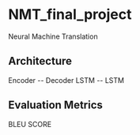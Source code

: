 # NMT_final_project

Neural Machine Translation 


## Architecture 
Encoder -- Decoder
LSTM    -- LSTM

## Evaluation Metrics
BLEU SCORE
